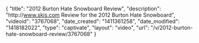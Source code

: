{
    "title": "2012 Burton Hate Snowboard Review",
    "description": "http:\/\/www.skis.com Review for the 2012 Burton Hate Snowboard",
    "videoid": "3767068",
    "date_created": "1411361258",
    "date_modified": "1418182022",
    "type": "captivate",
    "layout": "video",
    "url": "\/v\/2012-burton-hate-snowboard-review\/3767068"
}